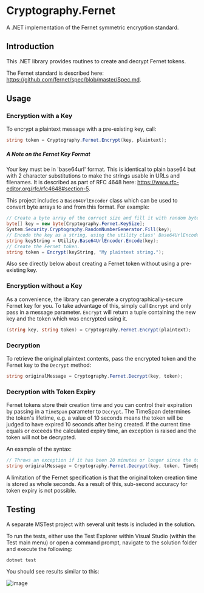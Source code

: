 # Cryptography.Fernet
A .NET implementation of the Fernet symmetric encryption standard.

## Introduction
This .NET library provides routines to create and decrypt Fernet tokens.

The Fernet standard is described here: https://github.com/fernet/spec/blob/master/Spec.md.

## Usage
### Encryption with a Key
To encrypt a plaintext message with a pre-existing key, call:

```csharp
string token = Cryptography.Fernet.Encrypt(key, plaintext);
```

##### A Note on the Fernet Key Format
Your key must be in 'base64url' format. This is identical to plain base64 but with 2 character substitutions to make the strings usable in URLs and filenames. It is described as part of RFC 4648 here: https://www.rfc-editor.org/rfc/rfc4648#section-5.

This project includes a `Base64UrlEncoder` class which can be used to convert byte arrays to and from this format. For example:

```csharp
// Create a byte array of the correct size and fill it with random bytes.
byte[] key = new byte[Cryptography.Fernet.KeySize];
System.Security.Cryptography.RandomNumberGenerator.Fill(key);
// Encode the key as a string, using the utility class' Base64UrlEncoder.
string keyString = Utility.Base64UrlEncoder.Encode(key);
// Create the Fernet token.
string token = Encrypt(keyString, "My plaintext string.");
```

Also see directly below about creating a Fernet token without using a pre-existing key.

### Encryption without a Key
As a convenience, the library can generate a cryptographically-secure Fernet key for you. To take advantage of this, simply call `Encrypt` and only pass in a message parameter. `Encrypt` will return a tuple containing the new key and the token which was encrypted using it.

```csharp
(string key, string token) = Cryptography.Fernet.Encrypt(plaintext);
```

### Decryption
To retrieve the original plaintext contents, pass the encrypted token and the Fernet key to the `Decrypt` method:

```csharp
string originalMessage = Cryptography.Fernet.Decrypt(key, token);
```

### Decryption with Token Expiry
Fernet tokens store their creation time and you can control their expiration by passing in a `TimeSpan` parameter to `Decrypt`. The TimeSpan determines the token's lifetime, e.g. a value of 10 seconds means the token will be judged to have expired 10 seconds after being created. If the current time equals or exceeds the calculated expiry time, an exception is raised and the token will not be decrypted.

An example of the syntax:

```csharp
// Throws an exception if it has been 20 minutes or longer since the token was created.
string originalMessage = Cryptography.Fernet.Decrypt(key, token, TimeSpan.FromMinutes(20));
```

A limitation of the Fernet specification is that the original token creation time is stored as whole seconds. As a result of this, sub-second accuracy for token expiry is not possible.

## Testing
A separate MSTest project with several unit tests is included in the solution.

To run the tests, either use the Test Explorer within Visual Studio (within the Test main menu) or open a command prompt, navigate to the solution folder and execute the following:

```dotnet test```

You should see results similar to this:

![image](https://user-images.githubusercontent.com/7127766/187106455-29046500-9a64-4cb0-8eeb-838fd110d04f.png)
